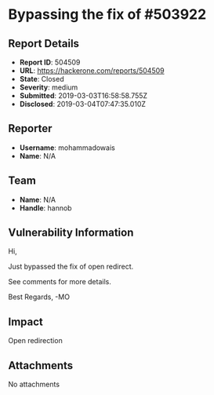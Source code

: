 # Bypassing the fix of #503922

## Report Details
- **Report ID**: 504509
- **URL**: https://hackerone.com/reports/504509
- **State**: Closed
- **Severity**: medium
- **Submitted**: 2019-03-03T16:58:58.755Z
- **Disclosed**: 2019-03-04T07:47:35.010Z

## Reporter
- **Username**: mohammadowais
- **Name**: N/A

## Team
- **Name**: N/A
- **Handle**: hannob

## Vulnerability Information
Hi,

Just bypassed the fix of open redirect.

See comments for more details.

 Best Regards,
-MO

## Impact

Open redirection

## Attachments
No attachments
